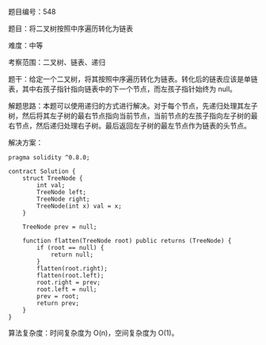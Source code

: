 题目编号：548

题目：将二叉树按照中序遍历转化为链表

难度：中等

考察范围：二叉树、链表、递归

题干：给定一个二叉树，将其按照中序遍历转化为链表。转化后的链表应该是单链表，其中右孩子指针指向链表中的下一个节点，而左孩子指针始终为 null。

解题思路：本题可以使用递归的方式进行解决。对于每个节点，先递归处理其左子树，然后将其左子树的最右节点指向当前节点，当前节点的左孩子指向左子树的最右节点，然后递归处理右子树。最后返回左子树的最左节点作为链表的头节点。

解决方案：

```solidity
pragma solidity ^0.8.0;

contract Solution {
    struct TreeNode {
        int val;
        TreeNode left;
        TreeNode right;
        TreeNode(int x) val = x;
    }

    TreeNode prev = null;

    function flatten(TreeNode root) public returns (TreeNode) {
        if (root == null) {
            return null;
        }
        flatten(root.right);
        flatten(root.left);
        root.right = prev;
        root.left = null;
        prev = root;
        return prev;
    }
}
```

算法复杂度：时间复杂度为 O(n)，空间复杂度为 O(1)。